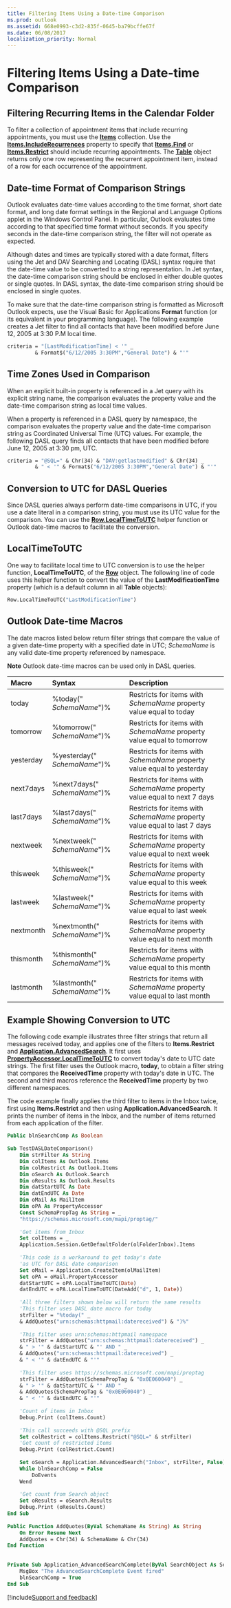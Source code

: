 ```yaml
---
title: Filtering Items Using a Date-time Comparison
ms.prod: outlook
ms.assetid: 668e0993-c3d2-835f-0645-ba79bcffe67f
ms.date: 06/08/2017
localization_priority: Normal
---
```



# Filtering Items Using a Date-time Comparison

## Filtering Recurring Items in the Calendar Folder

To filter a collection of appointment items that include recurring appointments, you must use the  **[Items](../../../api/Outlook.Items.md)** collection. Use the **[Items.IncludeRecurrences](../../../api/Outlook.Items.IncludeRecurrences.md)** property to specify that **[Items.Find](../../../api/Outlook.Items.Find.md)** or **[Items.Restrict](../../../api/Outlook.Items.Restrict.md)** should include recurring appointments. The **[Table](../../../api/Outlook.Table.md)** object returns only one row representing the recurrent appointment item, instead of a row for each occurrence of the appointment.


## Date-time Format of Comparison Strings

Outlook evaluates date-time values according to the time format, short date format, and long date format settings in the Regional and Language Options applet in the Windows Control Panel. In particular, Outlook evaluates time according to that specified time format without seconds. If you specify seconds in the date-time comparison string, the filter will not operate as expected.

Although dates and times are typically stored with a date format, filters using the Jet and DAV Searching and Locating (DASL) syntax require that the date-time value to be converted to a string representation. In Jet syntax, the date-time comparison string should be enclosed in either double quotes or single quotes. In DASL syntax, the date-time comparison string should be enclosed in single quotes.

To make sure that the date-time comparison string is formatted as Microsoft Outlook expects, use the Visual Basic for Applications  **Format** function (or its equivalent in your programming language). The following example creates a Jet filter to find all contacts that have been modified before June 12, 2005 at 3:30 P.M local time.




```vb
criteria = "[LastModificationTime] < '" _ 
         & Format$("6/12/2005 3:30PM","General Date") & "'"
```


## Time Zones Used in Comparison

When an explicit built-in property is referenced in a Jet query with its explicit string name, the comparison evaluates the property value and the date-time comparison string as local time values.

When a property is referenced in a DASL query by namespace, the comparison evaluates the property value and the date-time comparison string as Coordinated Universal Time (UTC) values. For example, the following DASL query finds all contacts that have been modified before June 12, 2005 at 3:30 pm, UTC.




```vb
criteria = "@SQL=" & Chr(34) & "DAV:getlastmodified" & Chr(34) _ 
         & " < '" & Format$("6/12/2005 3:30PM","General Date") & "'"
```


## Conversion to UTC for DASL Queries

Since DASL queries always perform date-time comparisons in UTC, if you use a date literal in a comparison string, you must use its UTC value for the comparison. You can use the  **[Row.LocalTimeToUTC](../../../api/Outlook.Row.LocalTimeToUTC.md)** helper function or Outlook date-time macros to facilitate the conversion.


## LocalTimeToUTC

 One way to facilitate local time to UTC conversion is to use the helper function, **LocalTimeToUTC**, of the  **[Row](../../../api/Outlook.Row.md)** object. The following line of code uses this helper function to convert the value of the **LastModificationTime** property (which is a default column in all **Table** objects):


```vb
Row.LocalTimeToUTC("LastModificationTime")
```


## Outlook Date-time Macros

The date macros listed below return filter strings that compare the value of a given date-time property with a specified date in UTC;  _SchemaName_ is any valid date-time property referenced by namespace.


 **Note**  Outlook date-time macros can be used only in DASL queries.



| **Macro**| **Syntax**| **Description**|
|:-----|:-----|:-----|
|today|%today(" _SchemaName_")%|Restricts for items with  _SchemaName_ property value equal to today|
|tomorrow|%tomorrow(" _SchemaName_")%|Restricts for items with  _SchemaName_ property value equal to tomorrow|
|yesterday|%yesterday(" _SchemaName_")%|Restricts for items with  _SchemaName_ property value equal to yesterday|
|next7days|%next7days(" _SchemaName_")%|Restricts for items with  _SchemaName_ property value equal to next 7 days|
|last7days|%last7days(" _SchemaName_")%|Restricts for items with  _SchemaName_ property value equal to last 7 days|
|nextweek|%nextweek(" _SchemaName_")%|Restricts for items with  _SchemaName_ property value equal to next week|
|thisweek|%thisweek(" _SchemaName_")%|Restricts for items with  _SchemaName_ property value equal to this week|
|lastweek|%lastweek(" _SchemaName_")%|Restricts for items with  _SchemaName_ property value equal to last week|
|nextmonth|%nextmonth(" _SchemaName_")%|Restricts for items with  _SchemaName_ property value equal to next month|
|thismonth|%thismonth(" _SchemaName_")%|Restricts for items with  _SchemaName_ property value equal to this month|
|lastmonth|%lastmonth(" _SchemaName_")%|Restricts for items with  _SchemaName_ property value equal to last month|

## Example Showing Conversion to UTC

The following code example illustrates three filter strings that return all messages received today, and applies one of the filters to  **Items.Restrict** and **[Application.AdvancedSearch](../../../api/Outlook.Application.AdvancedSearch.md)**. It first uses  **[PropertyAccessor.LocalTimeToUTC](../../../api/Outlook.PropertyAccessor.LocalTimeToUTC.md)** to convert today's date to UTC date strings. The first filter uses the Outlook macro, **today**, to obtain a filter string that compares the  **ReceivedTime** property with today's date in UTC. The second and third macros reference the **ReceivedTime** property by two different namespaces. 

The code example finally applies the third filter to items in the Inbox twice, first using **Items.Restrict** and then using **Application.AdvancedSearch**. It prints the number of items in the Inbox, and the number of items returned from each application of the filter.


```vb
Public blnSearchComp As Boolean 
 
Sub TestDASLDateComparison() 
    Dim strFilter As String 
    Dim colItems As Outlook.Items 
    Dim colRestrict As Outlook.Items 
    Dim oSearch As Outlook.Search 
    Dim oResults As Outlook.Results 
    Dim datStartUTC As Date 
    Dim datEndUTC As Date 
    Dim oMail As MailItem 
    Dim oPA As PropertyAccessor 
    Const SchemaPropTag As String = _ 
    "https://schemas.microsoft.com/mapi/proptag/" 
 
    'Get items from Inbox 
    Set colItems = _ 
    Application.Session.GetDefaultFolder(olFolderInbox).Items 
     
    'This code is a workaround to get today's date 
    'as UTC for DASL date comparison 
    Set oMail = Application.CreateItem(olMailItem) 
    Set oPA = oMail.PropertyAccessor 
    datStartUTC = oPA.LocalTimeToUTC(Date) 
    datEndUTC = oPA.LocalTimeToUTC(DateAdd("d", 1, Date)) 
     
    'All three filters shown below will return the same results 
    'This filter uses DASL date macro for today 
    strFilter = "%today(" _ 
    & AddQuotes("urn:schemas:httpmail:datereceived") & ")%" 
     
    'This filter uses urn:schemas:httpmail namespace 
    strFilter = AddQuotes("urn:schemas:httpmail:datereceived") _ 
    & " > '" & datStartUTC & "' AND " _ 
    & AddQuotes("urn:schemas:httpmail:datereceived") _ 
    & " < '" & datEndUTC & "'" 
 
    'This filter uses https://schemas.microsoft.com/mapi/proptag 
    strFilter = AddQuotes(SchemaPropTag & "0x0E060040") _ 
    & " > '" & datStartUTC & "' AND " _ 
    & AddQuotes(SchemaPropTag & "0x0E060040") _ 
    & " < '" & datEndUTC & "'" 
 
    'Count of items in Inbox 
    Debug.Print (colItems.Count) 
 
    'This call succeeds with @SQL prefix 
    Set colRestrict = colItems.Restrict("@SQL=" & strFilter) 
    'Get count of restricted items 
    Debug.Print (colRestrict.Count) 
 
    Set oSearch = Application.AdvancedSearch("Inbox", strFilter, False) 
    While blnSearchComp = False 
        DoEvents 
    Wend      
 
    'Get count from Search object 
    Set oResults = oSearch.Results 
    Debug.Print (oResults.Count) 
End Sub 
 
Public Function AddQuotes(ByVal SchemaName As String) As String 
    On Error Resume Next 
    AddQuotes = Chr(34) & SchemaName & Chr(34) 
End Function 
 
 
Private Sub Application_AdvancedSearchComplete(ByVal SearchObject As Search) 
    MsgBox "The AdvancedSearchComplete Event fired" 
    blnSearchComp = True 
End Sub
```

[!include[Support and feedback](~/includes/feedback-boilerplate.md)]
